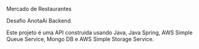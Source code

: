 Mercado de Restaurantes

Desafio AnotaAi Backend 

Este projeto é uma API construída usando Java, Java Spring, AWS Simple Queue Service, Mongo DB e AWS Simple Storage Service.
